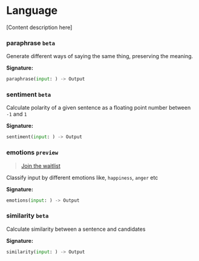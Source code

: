 # Language 

[Content description here]

### paraphrase `beta`

Generate different ways of saying the same thing, preserving the meaning.             

**Signature:**  
```python
paraphrase(input: ) -> Output
```

### sentiment `beta`

Calculate polarity of a given sentence as a floating point number between `-1` and `1`

**Signature:**  
```python
sentiment(input: ) -> Output
```

### emotions `preview`

> [Join the waitlist](http://fill-this-form)

Classify input by different emotions like, `happiness`, `anger` etc                   

**Signature:**  
```python
emotions(input: ) -> Output
```

### similarity `beta`

Calculate similarity between a sentence and candidates                                

**Signature:**  
```python
similarity(input: ) -> Output
```

